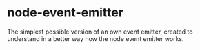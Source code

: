 # node-event-emitter
 The simplest possible version of an own event emitter, created to understand in a better way how the node event emitter works.
